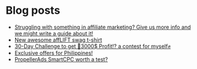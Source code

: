 # Blog posts
<!-- BLOG-POST-LIST:START -->
- [Struggling with something in affiliate marketing? Give us more info and we might write a guide about it!](https://afflift.com/f/threads/struggling-with-something-in-affiliate-marketing-give-us-more-info-and-we-might-write-a-guide-about-it.10464/)
- [New awesome affLIFT swag t-shirt](https://afflift.com/f/threads/new-awesome-afflift-swag-t-shirt.10190/)
- [30-Day Challenge to get 🎯3000$ Profit⁉ a contest for myself✊](https://afflift.com/f/threads/30-day-challenge-to-get-%F0%9F%8E%AF3000-profit%E2%81%89-a-contest-for-myself%E2%9C%8A.9419/)
- [Exclusive offers for Philippines!](https://afflift.com/f/threads/exclusive-offers-for-philippines.10498/)
- [PropellerAds SmartCPC worth a test?](https://afflift.com/f/threads/propellerads-smartcpc-worth-a-test.10366/)
<!-- BLOG-POST-LIST:END -->
